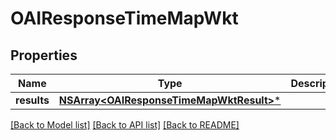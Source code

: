 # OAIResponseTimeMapWkt

## Properties
Name | Type | Description | Notes
------------ | ------------- | ------------- | -------------
**results** | [**NSArray&lt;OAIResponseTimeMapWktResult&gt;***](OAIResponseTimeMapWktResult.md) |  | 

[[Back to Model list]](../README.md#documentation-for-models) [[Back to API list]](../README.md#documentation-for-api-endpoints) [[Back to README]](../README.md)


